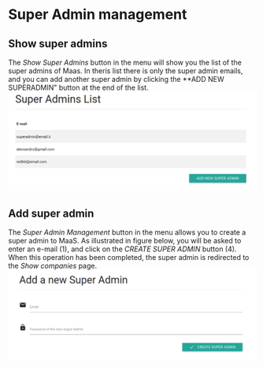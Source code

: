 # Super Admin management
## Show super admins
The *Show Super Admins* button in the menu will show you the list of the super admins of Maas. In theris list there is only the super admin emails, and you can add another super admin by clicking the **ADD NEW SUPERADMIN" button at the end of the list.
![](../img/showSA.png)

## Add super admin
The *Super Admin Management* button in the menu allows you to create a super admin to MaaS.
As illustrated in figure below, you will be asked to enter an e-mail (1), and click on the *CREATE SUPER ADMIN* button (4). When this operation has been completed, the super admin is redirected to the *Show companies* page.
![](../img/addSuperAdmin.png)
